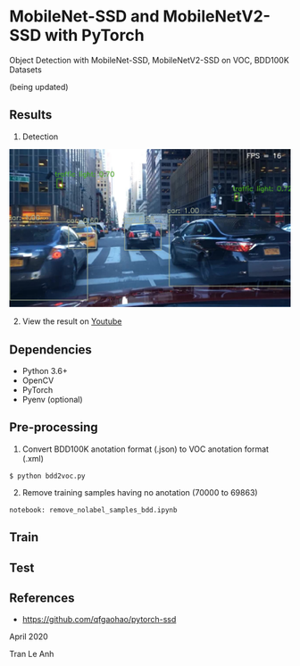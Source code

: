 # MobileNet-SSD and MobileNetV2-SSD with PyTorch

Object Detection with MobileNet-SSD, MobileNetV2-SSD on VOC, BDD100K Datasets

(being updated)
## Results
1. Detection

<img src="readme_images/detection_105e.jpg" width="1200">

2. View the result on [Youtube](https://www.youtube.com/watch?v=0u3f4t-Wkv4)

## Dependencies
- Python 3.6+
- OpenCV
- PyTorch
- Pyenv (optional)

## Pre-processing
1. Convert BDD100K anotation format (.json) to VOC anotation format (.xml)
```bashrc
$ python bdd2voc.py
```
2. Remove training samples having no anotation (70000 to 69863)
```bashrc
notebook: remove_nolabel_samples_bdd.ipynb
```

## Train
## Test

## References
- https://github.com/qfgaohao/pytorch-ssd

April 2020

Tran Le Anh
